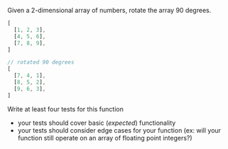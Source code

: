 Given a 2-dimensional array of numbers, rotate the array 90 degrees.

```js
[
  [1, 2, 3],
  [4, 5, 6],
  [7, 8, 9],
]

// rotated 90 degrees
[
  [7, 4, 1],
  [8, 5, 2],
  [9, 6, 3],
]

```

Write at least four tests for this function
* your tests should cover basic (*expected*) functionality
* your tests should consider edge cases for your function (ex: will your function still operate on an array of floating point integers?)
